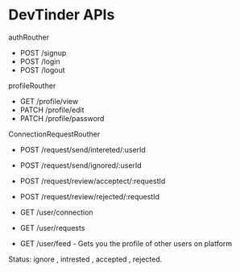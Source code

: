 # DevTinder APIs

authRouther
- POST /signup
- POST /login
- POST /logout


profileRouther
- GET /profile/view
- PATCH /profile/edit
- PATCH /profile/password

ConnectionRequestRouther
- POST /request/send/intereted/:userId
- POST /request/send/ignored/:userId
- POST /request/review/acceptect/:requestId
- POST /request/review/rejected/:requestId

- GET /user/connection
- GET /user/requests
- GET /user/feed - Gets you the profile of other users on platform


Status: ignore , intrested , accepted , rejected.